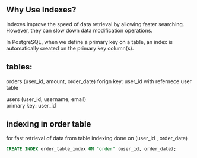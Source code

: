 
## Why Use Indexes?

Indexes improve the speed of data retrieval by allowing faster searching. However, they can slow down data modification operations.

In PostgreSQL, when we define a primary key on a table, an index is automatically created on the primary key column(s).

## tables:

orders (user_id, amount, order_date)
forign key: user_id with refernece user table

users (user_id, username, email)   
primary key: user_id

## indexing in order table

for fast retrieval of data from table indexing done on 
(user_id , order_date)

```sql
CREATE INDEX order_table_index ON "order" (user_id, order_date);
